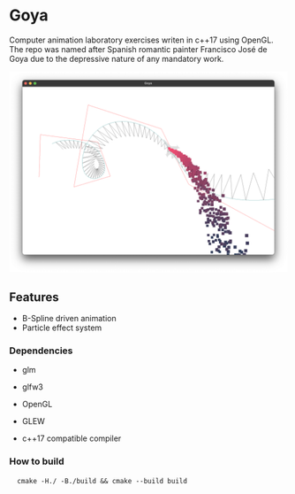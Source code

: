 # Goya
Computer animation laboratory exercises writen in c++17 using OpenGL. The repo was named after Spanish romantic painter Francisco José de Goya due to the depressive nature of any mandatory work.

![Screenshot](misc/screen00.png)

## Features
  * B-Spline driven animation
  * Particle effect system

### Dependencies
  * glm
  * glfw3 
  * OpenGL
  * GLEW

  * c++17 compatible compiler

### How to build
```shell
  cmake -H./ -B./build && cmake --build build
```

